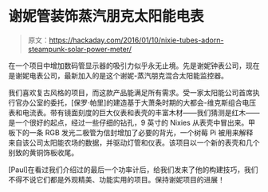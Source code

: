 # 谢妮管装饰蒸汽朋克太阳能电表

> 原文：<https://hackaday.com/2016/01/10/nixie-tubes-adorn-steampunk-solar-power-meter/>

在一个项目中增加数码管显示器的吸引力似乎永无止境。先是谢妮钟表公司，现在是谢妮电表公司，最新加入的是这个谢妮-蒸汽朋克混合太阳能监控器。

我们喜欢复古风格的项目，而这款产品能满足所有需求。受一家太阳能公司首席执行官办公室的委托，[保罗·帕里]的建造基于大萧条时期的大都会-维克斯组合电压表和电流表。带有镜面刻度的巨大仪表和表壳的丰富木材——我们猜测是红木——是一个很好的起点，经过一些仔细的钻孔，9 英寸的 Nixies 从表壳中冒出来。甲板下的一条 RGB 发光二极管为信封增加了必要的背光，一个树莓 Pi 被用来解释来自该公司太阳能农场的数据，并驱动灯管和仪表。该项目以一个新的表壳和几个别致的黄铜饰板收尾。

[Paul]在看过我们介绍过的最后一个功率计后，给我们发来了他的构建技巧，我们不得不说它们都是外观精美、功能实用的项目。保持谢妮项目的进展！